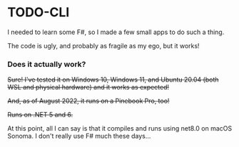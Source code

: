 ﻿# TODO-CLI

I needed to learn some F#, so I made a few small apps to do such a thing.

The code is ugly, and probably as fragile as my ego, but it works!

### Does it actually work?
~~Sure! I've tested it on Windows 10, Windows 11, and Ubuntu 20.04 (both WSL and physical hardware) and it works as expected!~~

~~And, as of August 2022, it runs on a Pinebook Pro, too!~~

~~Runs on .NET 5 and 6.~~

At this point, all I can say is that it compiles and runs using net8.0 on macOS Sonoma. I don't really use F# much these days... 
